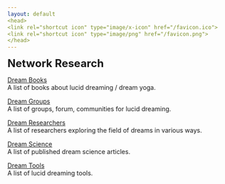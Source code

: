 ```yaml
---
layout: default
<head>
<link rel="shortcut icon" type="image/x-icon" href="/favicon.ico">
<link rel="shortcut icon" type="image/png" href="/favicon.png">
</head>
---
```

<b><font size="5">Network Research</font></b>

<a href="https://www.goodreads.com/review/list/95737422-link-daniel?ref=nav_mybooks&shelf=dreams">Dream Books</a>
<br>
A list of books about lucid dreaming / dream yoga.

<a href="https://research.network.foundation/dreamgroups">Dream Groups</a>
<br>
A list of groups, forum, communities for lucid dreaming. 

<a href="https://research.network.foundation/dreamresearchers">Dream Researchers</a>
<br>
A list of researchers exploring the field of dreams in various ways.

<a href="https://research.network.foundation/dreamscience">Dream Science</a>
<br>
A list of published dream science articles.

<a href="https://research.network.foundation/dreamtools">Dream Tools</a>
<br>
A list of lucid dreaming tools.

